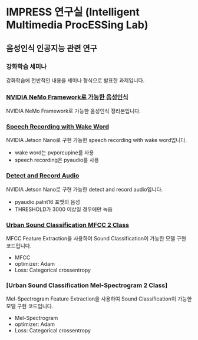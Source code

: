 # IMPRESS 연구실 (Intelligent Multimedia ProcESSing Lab)
## 음성인식 인공지능 관련 연구


### 강화학습 세미나
강화학습에 전반적인 내용을 세미나 형식으로 발표한 과제입니다.

### [NVIDIA NeMo Framework로 가능한 음성인식](https://github.com/gs97ahn/impress_lab/blob/main/NVIDIA_NeMo_Framework%EB%A1%9C_%EA%B0%80%EB%8A%A5%ED%95%9C_%EC%9D%8C%EC%84%B1%EC%9D%B8%EC%8B%9D.md)
NVIDIA NeMo Framework로 가능한 음성인식 정리본입니다.

### [Speech Recording with Wake Word](https://github.com/gs97ahn/impress_lab/blob/main/speech_recording_with_wake_word.ipynb)
NVIDIA Jetson Nano로 구현 가능한 speech recording with wake word입니다.
- wake word는 pvporcupine를 사용
- speech recording은 pyaudio를 사용

### [Detect and Record Audio](https://github.com/gs97ahn/impress_lab/blob/main/detect_and_record_audio.ipynb)
NVIDIA Jetson Nano로 구현 가능한 detect and record audio입니다.
- pyaudio.paInt16 포맷의 음성
- THRESHOLD가 3000 이상일 경우에만 녹음

### [Urban Sound Classification MFCC 2 Class](https://github.com/gs97ahn/impress_lab/blob/main/urban_sound_classification_mfcc_2class.ipynb)
MFCC Feature Extraction을 사용하여 Sound Classification이 가능한 모델 구현 코드입니다.
- MFCC
- optimizer: Adam
- Loss: Categorical crossentropy

### [Urban Sound Classification Mel-Spectrogram 2 Class]
Mel-Spectrogram Feature Extraction을 사용하여 Sound Classification이 가능한 모델 구현 코드입니다.
- Mel-Spectrogram
- optimizer: Adam
- Loss: Categorical crossentropy
